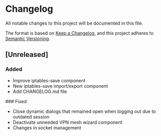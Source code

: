 # Changelog
All notable changes to this project will be documented in this file.

The format is based on [Keep a Changelog](https://keepachangelog.com/en/1.0.0/),
and this project adheres to [Semantic Versioning](https://semver.org/spec/v2.0.0.html).

## [Unreleased]
### Added
- Improve iptables-save component
- New iptables-save import/export component
- Add CHANGELOG.md file

### Fixed
- Close dynamic dialogs that remained open when logging out due to outdated session
- Deactivate unneeded VPN mesh wizard component
- Changes in socket management
